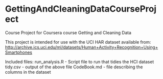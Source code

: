 # GettingAndCleaningDataCourseProject
Course Project for Coursera course Getting and Cleaning Data

This project is intended for use with the UCI HAR dataset available from:
http://archive.ics.uci.edu/ml/datasets/Human+Activity+Recognition+Using+Smartphones

Included files:
run_analysis.R - Script file to run that tidies the HCI dataset
tidy.csv - output of the above file
CodeBook.md - file describing the columns in the dataset